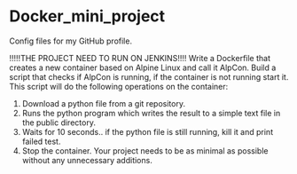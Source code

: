 # Docker_mini_project
Config files for my GitHub profile.

!!!!!THE PROJECT NEED TO RUN ON JENKINS!!!!
Write a Dockerfile that creates a new container based on Alpine Linux and call it 
AlpCon. 
Build a script that checks if AlpCon is running, if the container is not running start 
it. This script will do the following operations on the container: 
1. Download a python file from a git repository. 
2. Runs the python program which writes the result to a simple text file in the 
public directory. 
3. Waits for 10 seconds.. if the python file is still running, kill it and print failed 
test. 
4. Stop the container. 
Your project needs to be as minimal as possible without any unnecessary 
additions.
